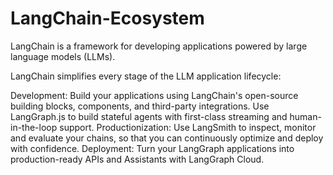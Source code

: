 # LangChain-Ecosystem
LangChain is a framework for developing applications powered by large language models (LLMs).


LangChain simplifies every stage of the LLM application lifecycle:

Development: Build your applications using LangChain's open-source building blocks, components, and third-party integrations. Use LangGraph.js to build stateful agents with first-class streaming and human-in-the-loop support.
Productionization: Use LangSmith to inspect, monitor and evaluate your chains, so that you can continuously optimize and deploy with confidence.
Deployment: Turn your LangGraph applications into production-ready APIs and Assistants with LangGraph Cloud.
